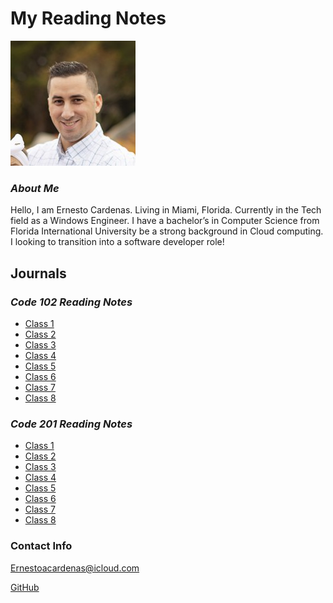 # **My Reading Notes**

![Me](profile_picture.jpg)

### *About Me*
Hello, I am Ernesto Cardenas. Living in Miami, Florida. Currently in the Tech field as a Windows Engineer. I have a bachelor’s in Computer Science from Florida International University be a strong background in Cloud computing. I looking to transition into a software developer role!

## **Journals**

### *Code 102 Reading Notes*

- [Class 1](Code102-notes/class1.md)  
- [Class 2](Code102-notes/class2.md)
- [Class 3](Code102-notes/class3.md)
- [Class 4](Code102-notes/class4.md)
- [Class 5](Code102-notes/class5.md)
- [Class 6](Code102-notes/class6.md)
- [Class 7](Code102-notes/class7.md)
- [Class 8](Code102-notes/class8.md)

### *Code 201 Reading Notes*

- [Class 1](Code102-notes/class1.md)
- [Class 2](Code102-notes/class2.md)
- [Class 3](Code102-notes/class3.md)
- [Class 4](Code102-notes/class4.md)
- [Class 5](Code102-notes/class5.md)
- [Class 6](Code102-notes/class6.md)
- [Class 7](Code102-notes/class7.md)
- [Class 8](Code102-notes/class8.md)

### **Contact Info**

Ernestoacardenas@icloud.com

[GitHub](https://github.com/ernestocardenas)
